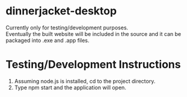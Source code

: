# dinnerjacket-desktop
Currently only for testing/development purposes. <br/>
Eventually the built website will be included in the source and it can be packaged into .exe and .app files.

# Testing/Development Instructions
1. Assuming node.js is installed, cd to the project directory. <br/>
2. Type npm start and the application will open.
